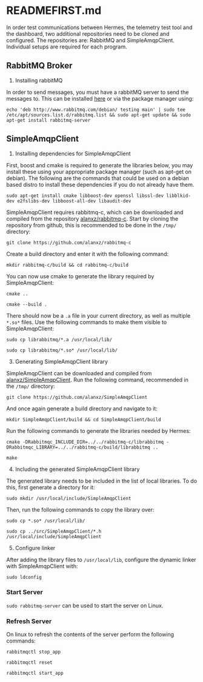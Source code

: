 ﻿# READMEFIRST.md

In order test communications between Hermes, the telemetry test tool and the dashboard, two additional repositories need to be cloned and configured. The repositories are: RabbitMQ and SimpleAmqpClient. Individual setups are required for each program.

## RabbitMQ Broker

1) Installing rabbitMQ

In order to send messages, you must have a rabbitMQ server to send the messages to.
This can be installed [here](https://www.rabbitmq.com/) or via the package manager using:

`echo 'deb http://www.rabbitmq.com/debian/ testing main' | sudo tee /etc/apt/sources.list.d/rabbitmq.list && sudo apt-get update && sudo apt-get install rabbitmq-server`

## SimpleAmqpClient

1) Installing dependencies for SimpleAmqpClient

First, boost and cmake is required to generate the libraries below, you may install these using your appropriate package manager (such as apt-get on debian).
The following are the commands that could be used on a debian based distro to install these dependencies if you do not already have them.

`sudo apt-get install cmake libboost-dev openssl libssl-dev libblkid-dev e2fslibs-dev libboost-all-dev libaudit-dev`

SimpleAmqpClient requires rabbitmq-c, which can be downloaded and compiled from the repository [alanxz/rabbitmq-c](https://github.com/alanxz/rabbitmq-c).
Start by cloning the repository from github, this is recommended to be done in the `/tmp/` directory:

`git clone https://github.com/alanxz/rabbitmq-c`

Create a build directory and enter it with the following command:

`mkdir rabbitmq-c/build && cd rabbitmq-c/build`

You can now use cmake to generate the library required by SimpleAmqpClient:

`cmake ..`

`cmake --build .`

There should now be a `.a` file in your current directory, as well as multiple `*.so*` files. Use the following commands to make them visible to SimpleAmqpClient:

`sudo cp librabbitmq/*.a /usr/local/lib/`

`sudo cp librabbitmq/*.so* /usr/local/lib/`

3) Generating SimpleAmqpClient library

SimpleAmqpClient can be downloaded and compiled from [alanxz/SimpleAmqpClient](https://github.com/alanxz/SimpleAmqpClient).
Run the following command, recommended in the `/tmp/` directory:

`git clone https://github.com/alanxz/SimpleAmqpClient`

And once again generate a build directory and navigate to it:

`mkdir SimpleAmqpClient/build && cd SimpleAmqpClient/build`

Run the following commands to generate the libraries needed by Hermes:

`cmake -DRabbitmqc_INCLUDE_DIR=../../rabbitmq-c/librabbitmq -DRabbitmqc_LIBRARY=../../rabbitmq-c/build/librabbitmq ..`

`make`

4) Including the generated SimpleAmqpClient library

The generated library needs to be included in the list of local libraries. To do this, first generate a directory for it:

`sudo mkdir /usr/local/include/SimpleAmqpClient`

Then, run the following commands to copy the library over:

`sudo cp *.so* /usr/local/lib/`

`sudo cp ../src/SimpleAmqpClient/*.h /usr/local/include/SimpleAmqpClient`

5) Configure linker

After adding the library files to `/usr/local/lib`, configure the dynamic linker with SimpleAmqpClient with:

`sudo ldconfig`

### Start Server

`sudo rabbitmq-server` can be used to start the server on Linux.

### Refresh Server

On linux to refresh the contents of the server perform the following commands:

`rabbitmqctl stop_app`

`rabbitmqctl reset`

`rabbitmqctl start_app`
